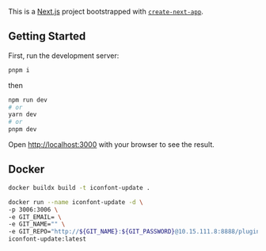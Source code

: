 This is a [Next.js](https://nextjs.org/) project bootstrapped with [`create-next-app`](https://github.com/vercel/next.js/tree/canary/packages/create-next-app).

## Getting Started

First, run the development server:

```bash
pnpm i
```

then

```bash
npm run dev
# or
yarn dev
# or
pnpm dev
```

Open [http://localhost:3000](http://localhost:3000) with your browser to see the result.

## Docker

```bash
docker buildx build -t iconfont-update .
```

```bash
docker run --name iconfont-update -d \
-p 3006:3006 \
-e GIT_EMAIL= \
-e GIT_NAME="" \
-e GIT_REPO="http://${GIT_NAME}:${GIT_PASSWORD}@10.15.111.8:8888/plugins1/sdata-icon.git" \
iconfont-update:latest
```
